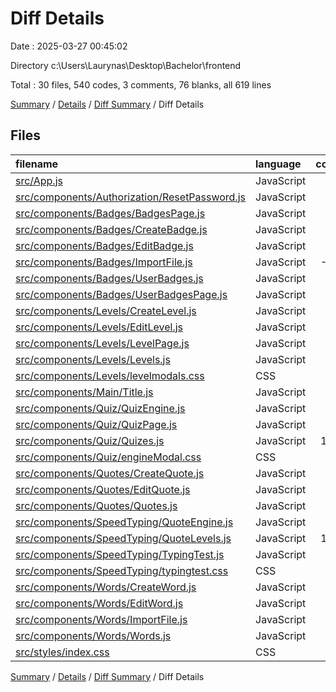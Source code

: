 # Diff Details

Date : 2025-03-27 00:45:02

Directory c:\\Users\\Laurynas\\Desktop\\Bachelor\\frontend

Total : 30 files,  540 codes, 3 comments, 76 blanks, all 619 lines

[Summary](results.md) / [Details](details.md) / [Diff Summary](diff.md) / Diff Details

## Files
| filename | language | code | comment | blank | total |
| :--- | :--- | ---: | ---: | ---: | ---: |
| [src/App.js](/src/App.js) | JavaScript | 2 | 0 | 0 | 2 |
| [src/components/Authorization/ResetPassword.js](/src/components/Authorization/ResetPassword.js) | JavaScript | 2 | 0 | 1 | 3 |
| [src/components/Badges/BadgesPage.js](/src/components/Badges/BadgesPage.js) | JavaScript | -2 | 0 | 1 | -1 |
| [src/components/Badges/CreateBadge.js](/src/components/Badges/CreateBadge.js) | JavaScript | 4 | 0 | 0 | 4 |
| [src/components/Badges/EditBadge.js](/src/components/Badges/EditBadge.js) | JavaScript | 4 | 0 | 1 | 5 |
| [src/components/Badges/ImportFile.js](/src/components/Badges/ImportFile.js) | JavaScript | -84 | -17 | -23 | -124 |
| [src/components/Badges/UserBadges.js](/src/components/Badges/UserBadges.js) | JavaScript | 73 | 1 | 6 | 80 |
| [src/components/Badges/UserBadgesPage.js](/src/components/Badges/UserBadgesPage.js) | JavaScript | 20 | 0 | 5 | 25 |
| [src/components/Levels/CreateLevel.js](/src/components/Levels/CreateLevel.js) | JavaScript | 4 | 0 | 4 | 8 |
| [src/components/Levels/EditLevel.js](/src/components/Levels/EditLevel.js) | JavaScript | 4 | 0 | 2 | 6 |
| [src/components/Levels/LevelPage.js](/src/components/Levels/LevelPage.js) | JavaScript | 3 | 0 | 0 | 3 |
| [src/components/Levels/Levels.js](/src/components/Levels/Levels.js) | JavaScript | 1 | 0 | 0 | 1 |
| [src/components/Levels/levelmodals.css](/src/components/Levels/levelmodals.css) | CSS | 13 | 0 | 1 | 14 |
| [src/components/Main/Title.js](/src/components/Main/Title.js) | JavaScript | 9 | 0 | 1 | 10 |
| [src/components/Quiz/QuizEngine.js](/src/components/Quiz/QuizEngine.js) | JavaScript | 54 | 0 | 11 | 65 |
| [src/components/Quiz/QuizPage.js](/src/components/Quiz/QuizPage.js) | JavaScript | -1 | 0 | 0 | -1 |
| [src/components/Quiz/Quizes.js](/src/components/Quiz/Quizes.js) | JavaScript | 103 | 0 | 8 | 111 |
| [src/components/Quiz/engineModal.css](/src/components/Quiz/engineModal.css) | CSS | 62 | 0 | 9 | 71 |
| [src/components/Quotes/CreateQuote.js](/src/components/Quotes/CreateQuote.js) | JavaScript | 4 | 0 | 1 | 5 |
| [src/components/Quotes/EditQuote.js](/src/components/Quotes/EditQuote.js) | JavaScript | 4 | 0 | 1 | 5 |
| [src/components/Quotes/Quotes.js](/src/components/Quotes/Quotes.js) | JavaScript | 0 | 1 | 0 | 1 |
| [src/components/SpeedTyping/QuoteEngine.js](/src/components/SpeedTyping/QuoteEngine.js) | JavaScript | 46 | 0 | 9 | 55 |
| [src/components/SpeedTyping/QuoteLevels.js](/src/components/SpeedTyping/QuoteLevels.js) | JavaScript | 103 | 0 | 8 | 111 |
| [src/components/SpeedTyping/TypingTest.js](/src/components/SpeedTyping/TypingTest.js) | JavaScript | -2 | 0 | 0 | -2 |
| [src/components/SpeedTyping/typingtest.css](/src/components/SpeedTyping/typingtest.css) | CSS | -4 | 0 | -1 | -5 |
| [src/components/Words/CreateWord.js](/src/components/Words/CreateWord.js) | JavaScript | 4 | 0 | 1 | 5 |
| [src/components/Words/EditWord.js](/src/components/Words/EditWord.js) | JavaScript | 4 | 0 | 1 | 5 |
| [src/components/Words/ImportFile.js](/src/components/Words/ImportFile.js) | JavaScript | 86 | 17 | 23 | 126 |
| [src/components/Words/Words.js](/src/components/Words/Words.js) | JavaScript | 5 | 1 | 0 | 6 |
| [src/styles/index.css](/src/styles/index.css) | CSS | 19 | 0 | 6 | 25 |

[Summary](results.md) / [Details](details.md) / [Diff Summary](diff.md) / Diff Details